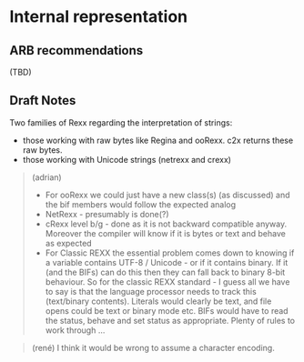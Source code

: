 # Internal representation

## ARB recommendations

(TBD)

## Draft Notes

Two families of Rexx regarding the interpretation of strings:

- those working with raw bytes like Regina and ooRexx. c2x returns these raw bytes.
- those working with Unicode strings (netrexx and crexx)

> (adrian)
> - For ooRexx we could just have a new class(s) (as discussed) and the bif members would follow the expected analog
> - NetRexx - presumably is done(?)
> - cRexx level b/g - done as it is not backward compatible anyway. Moreover the compiler will know if it is bytes or text and behave as expected
> - For Classic REXX the essential problem comes down to knowing if a variable contains UTF-8 / Unicode - or if it contains binary. If it (and the BIFs) can do this then they can fall back to binary 8-bit behaviour.
> So for the classic REXX standard - I guess all we have to say is that the language processor needs to track this (text/binary contents). Literals would clearly be text, and file opens could be text or binary mode etc. BIFs would have to read the status, behave and set status as appropriate. Plenty of rules to work through ...

> (rené)
> I think it would be wrong to assume a character encoding.
